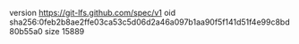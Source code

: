 version https://git-lfs.github.com/spec/v1
oid sha256:0feb2b8ae2ffe03ca53c5d06d2a46a097b1aa90f5f141d51f4e99c8bd80b55a0
size 15889
